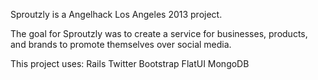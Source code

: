 Sproutzly is a Angelhack Los Angeles 2013 project.

The goal for Sproutzly was to create a service for businesses, products, and brands to promote themselves over social media.

This project uses:
Rails
Twitter Bootstrap
FlatUI
MongoDB